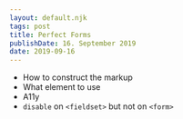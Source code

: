 ```yaml
---
layout: default.njk
tags: post
title: Perfect Forms
publishDate: 16. September 2019
date: 2019-09-16
---
```


* How to construct the markup
* What element to use
* A11y
* `disable` on `<fieldset>` but not on `<form>`
